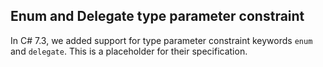 ﻿## Enum and Delegate type parameter constraint

In C# 7.3, we added support for type parameter constraint keywords `enum` and `delegate`.  This is a placeholder for their specification.
